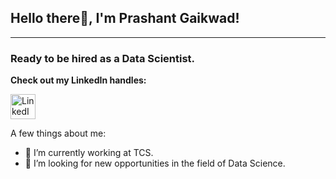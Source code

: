 ## Hello there👋, I'm Prashant Gaikwad!
---
### Ready to be hired as a Data Scientist.
<p><strong>Check out my LinkedIn handles:</strong> </p>
<a href="https://www.linkedin.com/in/prashant-gaikwad-7a62b419b/">
         <img alt="LinkedIn" src="https://cdn.exclaimer.com/Handbook%20Images/linkedin-icon_square_128x128.png"
         width=40" height="40">
      </a>
                              
A few things about me:

- 🔭 I’m currently working at TCS.
- 🌱 I’m looking for new opportunities in the field of Data Science.
